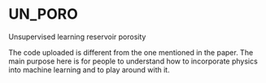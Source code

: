 # UN_PORO
Unsupervised learning reservoir porosity

The code uploaded is different from the one mentioned in the paper.
The main purpose here is for people to understand how to incorporate physics into machine learning and to play around with it.
